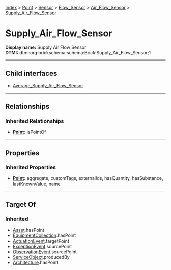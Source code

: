 [Index](../../../../../index.md) > [Point](../../../../Point.md) > [Sensor](../../../Sensor.md) > [Flow_Sensor](../../Flow_Sensor.md) > [Air_Flow_Sensor](../Air_Flow_Sensor.md) > [Supply_Air_Flow_Sensor](#)
# Supply_Air_Flow_Sensor

**Display name:** Supply Air Flow Sensor<br />
**DTMI:** dtmi:org:brickschema:schema:Brick:Supply_Air_Flow_Sensor;1

---

## Child interfaces
* [Average_Supply_Air_Flow_Sensor](Average_Supply_Air_Flow_Sensor.md)

---

## Relationships

### Inherited Relationships
* **[Point](../../../../Point.md):** isPointOf

---

## Properties

### Inherited Properties
* **[Point](../../../../Point.md):** aggregate, customTags, externalIds, hasQuantity, hasSubstance, lastKnownValue, name

---

## Target Of
### Inherited
* [Asset](../../../../../Asset/Asset.md).hasPoint
* [EquipmentCollection](../../../../../Collection/EquipmentCollection.md).hasPoint
* [ActuationEvent](../../../../../Event/PointEvent/ActuationEvent.md).targetPoint
* [ExceptionEvent](../../../../../Event/PointEvent/ExceptionEvent.md).sourcePoint
* [ObservationEvent](../../../../../Event/PointEvent/ObservationEvent.md).sourcePoint
* [ServiceObject](../../../../../Information/ServiceObject/ServiceObject.md).producedBy
* [Architecture](../../../../../Space/Architecture/Architecture.md).hasPoint
